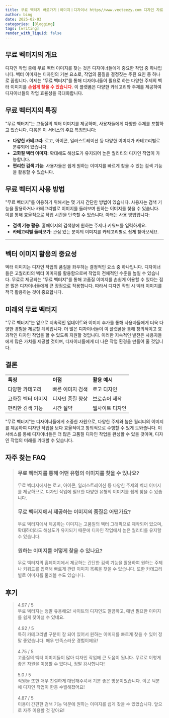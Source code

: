 ```yaml
---
title: 무료 벡터지 바로가기ㅣ이미지ㅣ디자이너 https//www.vecteezy.com 디자인 자료
author: bing
date: 2025-02-03
categories: [Blogging]
tags: [writing]
render_with_liquid: false
---
```



<h2 id='무료 벡터지의 개요'>무료 벡터지의 개요</h2>

<p>디자인 작업 중에 무료 벡터 이미지를 찾는 것은 디자이너들에게 중요한 작업 중 하나입니다. 벡터 이미지는 디자인의 기본 요소로, 작업의 품질을 결정짓는 주된 요인 중 하나로 꼽힙니다. 이제는 "무료 벡터지"를 통해 디자이너들이 필요로 하는 다양한 주제의 벡터 이미지를 <b><span style="color: #ee2323;">손쉽게 찾을 수 있습니다.</span></b> 이 플랫폼은 다양한 카테고리와 주제를 제공하여 디자이너들의 작업 효율성을 극대화합니다.</p>

<h2 id='무료 벡터지의 특징'>무료 벡터지의 특징</h2>

<p>"무료 벡터지"는 고품질의 벡터 이미지를 제공하며, 사용자들에게 다양한 주제를 포함하고 있습니다. 다음은 이 서비스의 주요 특징입니다:</p>

<ul>
    <li><b>다양한 카테고리:</b> 로고, 아이콘, 일러스트레이션 등 다양한 이미지가 카테고리별로 분류되어 있습니다.</li>
    <li><b>고화질 벡터 이미지:</b> 확대해도 해상도가 유지되어 높은 퀄리티의 디자인 작업이 가능합니다.</li>
    <li><b>편리한 검색 기능:</b> 사용자들은 쉽게 원하는 이미지를 빠르게 찾을 수 있는 검색 기능을 활용할 수 있습니다.</li>
</ul>

<h2 id='무료 벡터지 사용 방법'>무료 벡터지 사용 방법</h2>

<p>"무료 벡터지"를 이용하기 위해서는 몇 가지 간단한 방법이 있습니다. 사용자는 검색 기능을 활용하거나 카테고리별로 이미지를 둘러보며 원하는 이미지를 찾을 수 있습니다. 이를 통해 효율적으로 작업 시간을 단축할 수 있습니다. 아래는 사용 방법입니다:</p>

<ul>
    <li><b>검색 기능 활용:</b> 홈페이지의 검색창에 원하는 주제나 키워드를 입력하세요.</li>
    <li><b>카테고리별 둘러보기:</b> 관심 있는 분야의 이미지를 카테고리별로 쉽게 찾아보세요.</li>
</ul>

<hr />

<h2 id='벡터 이미지 활용의 중요성'>벡터 이미지 활용의 중요성</h2>

<p>벡터 이미지는 디자인 작업의 품질을 좌우하는 결정적인 요소 중 하나입니다. 디자이너들은 고퀄리티의 벡터 이미지를 활용함으로써 작업의 전체적인 수준을 높일 수 있습니다. 무료로 제공되는 "무료 벡터지"를 통해 고품질 이미지를 손쉽게 이용할 수 있다는 점은 많은 디자이너들에게 큰 장점으로 작용합니다. 따라서 디자인 작업 시 벡터 이미지를 적극 활용하는 것이 중요합니다.</p>

<h2 id='미래의 무료 벡터지'>미래의 무료 벡터지</h2>

<p>"무료 벡터지"는 앞으로 지속적인 업데이트와 이미지 추가를 통해 사용자들에게 더욱 다양한 경험을 제공할 계획입니다. 더 많은 디자이너들이 이 플랫폼을 통해 창의적이고 효과적인 디자인 작업을 할 수 있도록 지원할 것입니다. 이러한 지속적인 발전은 사용자들에게 많은 가치를 제공할 것이며, 디자이너들에게 더 나은 작업 환경을 만들어 줄 것입니다.</p>

<h2 id='결론'>결론</h2>

<table>
    <tr>
        <td><b>특징</b></td>
        <td><b>이점</b></td>
        <td><b>활용 예시</b></td>
    </tr>
    <tr>
        <td>다양한 카테고리</td>
        <td>빠른 이미지 검색</td>
        <td>로고 디자인</td>
    </tr>
    <tr>
        <td>고화질 벡터 이미지</td>
        <td>디자인 품질 향상</td>
        <td>브로슈어 제작</td>
    </tr>
    <tr>
        <td>편리한 검색 기능</td>
        <td>시간 절약</td>
        <td>웹사이트 디자인</td>
    </tr>
</table>

<p>"무료 벡터지"는 디자이너들에게 소중한 자원으로, 다양한 주제와 높은 퀄리티의 이미지를 제공하여 디자인 작업을 보다 효율적이고 창의적으로 수행할 수 있게 도와줍니다. 이 서비스를 통해 디자이너들은 더 많은 고품질 디자인 작업을 완성할 수 있을 것이며, 디자인 작업의 미래를 기대할 수 있습니다.</p>


<h2 id='자주_찾는_FAQ'>자주 찾는 FAQ</h2>
<div itemscope="" itemtype="https://schema.org/FAQPage"> 
<blockquote> 
<div itemscope="" itemprop="mainEntity" itemtype="https://schema.org/Question"> 
<h3 itemprop="name">무료 벡터지를 통해 어떤 유형의 이미지를 찾을 수 있나요?</h3> 
<div itemscope="" itemprop="acceptedAnswer" itemtype="https://schema.org/Answer"> 
<span itemprop="text"> 
<p>무료 벡터지에서는 로고, 아이콘, 일러스트레이션 등 다양한 주제의 벡터 이미지를 제공하므로, 디자인 작업에 필요한 다양한 유형의 이미지를 쉽게 찾을 수 있습니다.</p> 
</span> 
</div> 
</div> 

<div itemscope="" itemprop="mainEntity" itemtype="https://schema.org/Question"> 
<h3 itemprop="name">무료 벡터지에서 제공하는 이미지의 품질은 어떤가요?</h3> 
<div itemscope="" itemprop="acceptedAnswer" itemtype="https://schema.org/Answer"> 
<span itemprop="text"> 
<p>무료 벡터지에서 제공하는 이미지는 고품질의 벡터 그래픽으로 제작되어 있으며, 확대하더라도 해상도가 유지되기 때문에 디자인 작업에서 높은 퀄리티를 유지할 수 있습니다.</p> 
</span> 
</div> 
</div> 

<div itemscope="" itemprop="mainEntity" itemtype="https://schema.org/Question"> 
<h3 itemprop="name">원하는 이미지를 어떻게 찾을 수 있나요?</h3> 
<div itemscope="" itemprop="acceptedAnswer" itemtype="https://schema.org/Answer"> 
<span itemprop="text"> 
<p>무료 벡터지의 홈페이지에서 제공하는 간단한 검색 기능을 활용하여 원하는 주제나 키워드를 입력해 빠르게 관련 이미지 목록을 찾을 수 있습니다. 또한 카테고리별로 이미지를 둘러볼 수도 있습니다.</p> 
</span> 
</div> 
</div> 
</blockquote> 
</div>
<h2 id='후기'>후기</h2>
<div itemscope itemtype="https://schema.org/Product">
  <blockquote>
  <div itemprop="review" itemscope itemtype="https://schema.org/Review">
      <div itemprop="reviewRating" itemscope itemtype="https://schema.org/Rating"> <span itemprop="ratingValue">4.97</span> / <span itemprop="bestRating">5</span> </div>
      <span itemprop="reviewBody">무료 벡터지는 정말 유용해요! 사이트의 디자인도 깔끔하고, 매번 필요한 이미지를 쉽게 찾아낼 수 있네요.</span>
  </div>
  <br>
  <div itemprop="review" itemscope itemtype="https://schema.org/Review">
      <div itemprop="reviewRating" itemscope itemtype="https://schema.org/Rating"> <span itemprop="ratingValue">4.92</span> / <span itemprop="bestRating">5</span> </div>
      <span itemprop="reviewBody">특히 카테고리별 구분이 잘 되어 있어서 원하는 이미지를 빠르게 찾을 수 있어 정말 좋았습니다. 매우 만족스러운 경험이에요!</span>
  </div>
  <br>
  <div itemprop="review" itemscope itemtype="https://schema.org/Review">
      <div itemprop="reviewRating" itemscope itemtype="https://schema.org/Rating"> <span itemprop="ratingValue">4.75</span> / <span itemprop="bestRating">5</span> </div>
      <span itemprop="reviewBody">고품질의 벡터 이미지들이 많아 디자인 작업에 큰 도움이 됩니다. 무료로 이렇게 좋은 자원을 이용할 수 있다니, 정말 감사합니다!</span>
  </div>
  <br>
  <div itemprop="review" itemscope itemtype="https://schema.org/Review">
      <div itemprop="reviewRating" itemscope itemtype="https://schema.org/Rating"> <span itemprop="ratingValue">5.0</span> / <span itemprop="bestRating">5</span> </div>
      <span itemprop="reviewBody">직원들 또한 매우 친절하게 대답해주셔서 기분 좋은 방문이었습니다. 이곳 덕분에 디자인 작업이 한층 수월해졌어요!</span>
  </div>
  <br>
  <div itemprop="review" itemscope itemtype="https://schema.org/Review">
      <div itemprop="reviewRating" itemscope itemtype="https://schema.org/Rating"> <span itemprop="ratingValue">4.87</span> / <span itemprop="bestRating">5</span> </div>
      <span itemprop="reviewBody">이용이 간편한 검색 기능 덕분에 원하는 이미지를 쉽게 찾을 수 있었습니다. 앞으로 자주 이용할 것 같아요!</span>
  </div>
  </blockquote>
</div>
